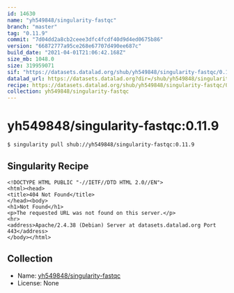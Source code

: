 ```yaml
---
id: 14630
name: "yh549848/singularity-fastqc"
branch: "master"
tag: "0.11.9"
commit: "7d04dd2a8cb2ceee3dfc4fcdf40d9d4ed0675b86"
version: "66872777a95ce268e67707d490ee687c"
build_date: "2021-04-01T21:06:42.168Z"
size_mb: 1048.0
size: 319959071
sif: "https://datasets.datalad.org/shub/yh549848/singularity-fastqc/0.11.9/2021-04-01-7d04dd2a-66872777/66872777a95ce268e67707d490ee687c.sif"
datalad_url: https://datasets.datalad.org?dir=/shub/yh549848/singularity-fastqc/0.11.9/2021-04-01-7d04dd2a-66872777/
recipe: https://datasets.datalad.org/shub/yh549848/singularity-fastqc/0.11.9/2021-04-01-7d04dd2a-66872777/Singularity
collection: yh549848/singularity-fastqc
---
```


# yh549848/singularity-fastqc:0.11.9

```bash
$ singularity pull shub://yh549848/singularity-fastqc:0.11.9
```

## Singularity Recipe

```singularity
<!DOCTYPE HTML PUBLIC "-//IETF//DTD HTML 2.0//EN">
<html><head>
<title>404 Not Found</title>
</head><body>
<h1>Not Found</h1>
<p>The requested URL was not found on this server.</p>
<hr>
<address>Apache/2.4.38 (Debian) Server at datasets.datalad.org Port 443</address>
</body></html>
```

## Collection

 - Name: [yh549848/singularity-fastqc](https://github.com/yh549848/singularity-fastqc)
 - License: None

